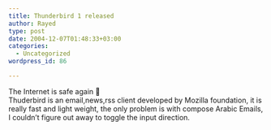 ```yaml
---
title: Thunderbird 1 released
author: Rayed
type: post
date: 2004-12-07T01:48:33+03:00
categories:
  - Uncategorized
wordpress_id: 86

---
```

<div style="clear:both;"></div>
<p>The Internet is safe again 🙂<br />Thuderbird is an email,news,rss client developed by Mozilla foundation, it is really fast and light weight, the only problem is with compose Arabic Emails, I couldn&#8217;t figure out away to toggle the input direction.</p>
<div style="clear:both; padding-bottom: 0.25em;"></div>
